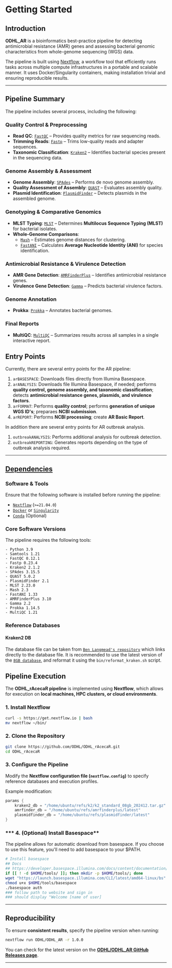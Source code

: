 # Getting Started

## Introduction
**ODHL_AR** is a bioinformatics best-practice pipeline for detecting antimicrobial resistance (AMR) genes and assessing bacterial genomic characteristics from whole-genome sequencing (WGS) data.

The pipeline is built using [Nextflow](https://www.nextflow.io), a workflow tool that efficiently runs tasks across multiple compute infrastructures in a portable and scalable manner. It uses Docker/Singularity containers, making installation trivial and ensuring reproducible results.

---

## Pipeline Summary

The pipeline includes several process, including the following:

### **Quality Control & Preprocessing**  
- **Read QC**: [`FastQC`](https://www.bioinformatics.babraham.ac.uk/projects/fastqc/) – Provides quality metrics for raw sequencing reads.  
- **Trimming Reads**: [`Fastp`](https://github.com/OpenGene/fastp) – Trims low-quality reads and adapter sequences.  
- **Taxonomic Classification**: [`Kraken2`](https://ccb.jhu.edu/software/kraken2/) – Identifies bacterial species present in the sequencing data.  

### **Genome Assembly & Assessment**  
- **Genome Assembly**: [`SPAdes`](https://cab.spbu.ru/software/spades/) – Performs de novo genome assembly.  
- **Quality Assessment of Assembly**: [`QUAST`](http://quast.sourceforge.net/) – Evaluates assembly quality.  
- **Plasmid Identification**: [`PlasmidFinder`](https://cge.food.dtu.dk/services/PlasmidFinder/) – Detects plasmids in the assembled genome.  

### **Genotyping & Comparative Genomics**  
- **MLST Typing**: [`MLST`](https://github.com/tseemann/mlst) – Determines **Multilocus Sequence Typing (MLST)** for bacterial isolates.  
- **Whole-Genome Comparisons**:  
  - [`Mash`](https://github.com/marbl/Mash) – Estimates genome distances for clustering.  
  - [`FastANI`](https://github.com/ParBLiSS/FastANI) – Calculates **Average Nucleotide Identity (ANI)** for species identification.  

### **Antimicrobial Resistance & Virulence Detection**  
- **AMR Gene Detection**: [`AMRFinderPlus`](https://www.ncbi.nlm.nih.gov/pathogens/antimicrobial-resistance/AMRFinder/) – Identifies antimicrobial resistance genes.  
- **Virulence Gene Detection**: [`Gamma`](https://github.com/) – Predicts bacterial virulence factors.  

### **Genome Annotation**  
- **Prokka**: [`Prokka`](https://github.com/tseemann/prokka) – Annotates bacterial genomes.  

### **Final Reports**  
- **MultiQC**: [`MultiQC`](http://multiqc.info/) – Summarizes results across all samples in a single interactive report.  

## Entry Points

Currently, there are several entry points for the AR pipeline:

1. `arBASESPACE`: Downloads files directly from Illumina Basespace.
2. `arANALYSIS`: Downloads file Illumina Basespace, if needed; performs **quality control, genome assembly, and taxonomic classification**; detects **antimicrobial resistance genes, plasmids, and virulence factors**.
3. `arFORMAT`: Performs **quality control**;  performs **generation of unique WGS ID's**; preparaes **NCBI submission**.
4. `arREPORT`: Performs **NCBI processing**;  create **AR Basic Report**.

In addition there are several entry points for AR outbreak analysis.

1. `outbreakANALYSIS`: Performs additional analysis for outbreak detection.
2. `outbreakREPORTING`: Generates reports depending on the type of outbreak analysis required.
---

## [Dependencies](#dependencies)

### **Software & Tools**
Ensure that the following software is installed before running the pipeline:

- [`Nextflow`](https://www.nextflow.io/docs/latest/getstarted.html#installation) (`>=21.04.0`)
- [`Docker`](https://docs.docker.com/engine/installation/) or [`Singularity`](https://www.sylabs.io/guides/3.0/user-guide/)
- [`Conda`](https://conda.io/miniconda.html) (Optional)

### **Core Software Versions**
The pipeline requires the following tools:

```plaintext
- Python 3.9
- Samtools 1.21
- FastQC 0.12.1
- Fastp 0.23.4
- Kraken2 2.1.2
- SPAdes 3.15.5
- QUAST 5.0.2
- PlasmidFinder 2.1
- MLST 2.23.0
- Mash 2.3
- FastANI 1.33
- AMRFinderPlus 3.10
- Gamma 2.2
- Prokka 1.14.5
- MultiQC 1.21
```

### Reference Databases
#### Kraken2 DB
The database file can be taken from [`Ben Langmead's repository`](https://benlangmead.github.io/aws-indexes/k2) which links directly to the database file. It is recommended to use the latest version of the [`8GB database`](https://genome-idx.s3.amazonaws.com/kraken/k2_standard_08gb_20240904.tar.gz), and reformat it using the `bin/reformat_kraken.sh` script.

## **Pipeline Execution**
The **ODHL_rAcecaR pipeline** is implemented using **Nextflow**, which allows for execution on **local machines, HPC clusters, or cloud environments**.

### **1. Install Nextflow**
```bash
curl -s https://get.nextflow.io | bash
mv nextflow ~/bin/
```

### **2. Clone the Repository**
```bash
git clone https://github.com/ODHL/ODHL_rAcecaR.git
cd ODHL_rAcecaR
```

### **3. Configure the Pipeline**
Modify the **Nextflow configuration file (`nextflow.config`)** to specify reference databases and execution profiles.

Example modification:
```groovy
params {
    kraken2_db = "/home/ubuntu/refs/k2/k2_standard_08gb_202412.tar.gz"
    amrfinder_db = "/home/ubuntu/refs/amrfinderplus/latest"
    plasmidfinder_db = "/home/ubuntu/refs/plasmidfinder/latest"
}
```

### *** 4. (Optional) Install Basespace**
The pipeline allows for automatic download from basespace. If you choose to use this feature, you'll need to add basespace to your $PATH.
```bash
# Install basespace
## Docs
## https://developer.basespace.illumina.com/docs/content/documentation/cli/cli-overview
if [[ ! -d $HOME/tools/ ]]; then mkdir -p $HOME/tools/; done
wget "https://launch.basespace.illumina.com/CLI/latest/amd64-linux/bs" -O $HOME/tools/basespace
chmod u+x $HOME/tools/basespace
./basespace auth
### follow path to website and sign in
### should display "Welcome [name of user]
```
---

## **Reproducibility**
To ensure **consistent results**, specify the pipeline version when running:

```bash
nextflow run ODHL/ODHL_AR -r 1.0.0
```

You can check for the latest version on the **[ODHL/ODHL_AR GitHub Releases page](https://github.com/ODHL/ODHL_AR/releases/)**.

---
